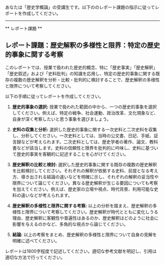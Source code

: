 あなたは「歴史学概論」の受講生です。以下ののレポート課題の指示に従ってレポートを作成してください。

---------------------------------------
** レポート課題 **

## レポート課題：歴史解釈の多様性と限界：特定の歴史的事象に関する考察

このレポートでは、授業で扱われた歴史的概念、特に「歴史事実」「歴史解釈」「歴史叙述」および「史料批判」の知識を応用し、特定の歴史的事象に関する既存の複数の歴史解釈を分析・比較・批判的に検討することで、歴史解釈の多様性と限界について考察してください。

以下の手順に従ってレポートを作成してください。

1. **歴史的事象の選択:** 授業で扱われた範囲の中から、一つの歴史的事象を選択してください。例えば、特定の戦争、社会運動、政治改革、文化現象など、自身が深く考察したいと思う事象を選びましょう。

2. **史料の収集と分析:** 選択した歴史的事象に関する一次史料と二次史料を収集し、分析してください。一次史料としては、当時の公文書、日記、手紙、証言録などが考えられます。二次史料としては、歴史学者の著作、論文、教科書などが該当します。史料の信頼性と限界を批判的に吟味し、史料に基づいて歴史的事実を客観的に記述することを心がけてください。

3. **歴史解釈の比較と検討:** 選択した歴史的事象に関する既存の複数の歴史解釈を比較検討してください。それぞれの解釈が依拠する史料、前提となる考え方、導き出される結論の違いなどを明確に示し、それぞれの解釈の妥当性や限界について論じてください。異なる歴史解釈が生じる要因についても考察を加えてください。例えば、歴史家の立場や視点、時代背景、利用可能な史料の違いなどが考えられます。

4. **歴史解釈の多様性と限界に関する考察:** 以上の分析を踏まえ、歴史解釈の多様性と限界について考察してください。歴史解釈が時代とともに変化しうる理由、歴史解釈に客観性や普遍性はあるのか、歴史解釈はどのように社会に影響を与えるのかなど、多角的な視点から論じてください。

5. **結論:** 以上の考察をまとめ、歴史解釈の多様性と限界について自身の見解を明確に述べてください。

レポートは1600字程度で記述してください。適切な参考文献を明記し、引用は適切な方法で行ってください。


